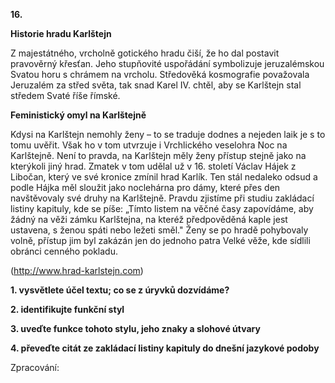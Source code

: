 **16.**

**Historie hradu Karlštejn**

Z majestátného, vrcholně gotického hradu čiší, že ho dal postavit pravověrný křesťan. Jeho stupňovité uspořádání symbolizuje jeruzalémskou Svatou horu s chrámem na vrcholu. Středověká kosmografie považovala Jeruzalém za střed světa, tak snad Karel IV. chtěl, aby se Karlštejn stal středem Svaté říše římské.

**Feministický omyl na Karlštejně**

Kdysi na Karlštejn nemohly ženy – to se traduje dodnes a nejeden laik je s to tomu uvěřit. Však ho v tom utvrzuje i Vrchlického veselohra Noc na Karlštejně. Není to pravda, na Karlštejn měly ženy přístup stejně jako na kterýkoli jiný hrad. Zmatek v tom udělal už v 16. století Václav Hájek z Libočan, který ve své kronice zmínil hrad Karlík. Ten stál nedaleko odsud a podle Hájka měl sloužit jako noclehárna pro dámy, které přes den navštěvovaly své druhy na Karlštejně. Pravdu zjistíme při studiu zakládací listiny kapituly, kde se píše: „Tímto listem na věčné časy zapovídáme, aby žádný na věži zámku Karlštejna, na kteréž předpověděná kaple jest ustavena, s ženou spáti nebo ležeti směl.&quot; Ženy se po hradě pohybovaly volně, přístup jim byl zakázán jen do jednoho patra Velké věže, kde sídlili obránci cenného pokladu.

(http://www.hrad-karlstejn.com)

**1. vysvětlete účel textu; co se z úryvků dozvídáme?**

**2. identifikujte funkční styl**

**3. uveďte funkce tohoto stylu, jeho znaky a slohové útvary**

**4. převeďte citát ze zakládací listiny kapituly do dnešní jazykové podoby**

Zpracování:

